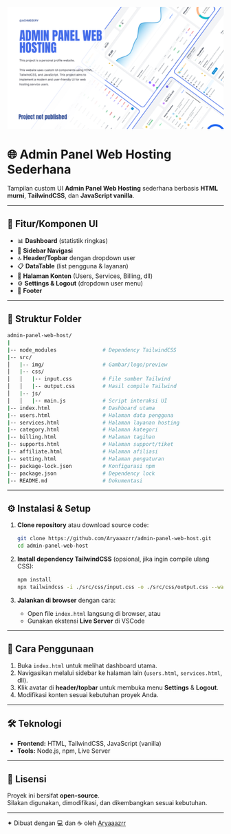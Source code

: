 ![Preview](./src/img/preview.png)

# 🌐 Admin Panel Web Hosting Sederhana

Tampilan custom UI **Admin Panel Web Hosting** sederhana berbasis **HTML murni**, **TailwindCSS**, dan **JavaScript vanilla**.

---

## 📌 Fitur/Komponen UI

- 📊 **Dashboard** (statistik ringkas)
- 📂 **Sidebar Navigasi**
- 🔝 **Header/Topbar** dengan dropdown user
- 📋 **DataTable** (list pengguna & layanan)
- 📝 **Halaman Konten** (Users, Services, Billing, dll)
- ⚙️ **Settings & Logout** (dropdown user menu)
- 📑 **Footer**

---

## 📂 Struktur Folder

```bash
admin-panel-web-host/
|
|-- node_modules               # Dependency TailwindCSS
|-- src/
│   |-- img/                   # Gambar/logo/preview
│   |-- css/
│   │   |-- input.css          # File sumber Tailwind
│   │   |-- output.css         # Hasil compile Tailwind
│   |-- js/
│   │   |-- main.js            # Script interaksi UI
|-- index.html                 # Dashboard utama
|-- users.html                 # Halaman data pengguna
|-- services.html              # Halaman layanan hosting
|-- category.html              # Halaman kategori
|-- billing.html               # Halaman tagihan
|-- supports.html              # Halaman support/tiket
|-- affiliate.html             # Halaman afiliasi
|-- setting.html               # Halaman pengaturan
|-- package-lock.json          # Konfigurasi npm
|-- package.json               # Dependency lock
|-- README.md                  # Dokumentasi
```

---

## ⚙️ Instalasi & Setup

1. **Clone repository** atau download source code:

   ```bash
   git clone https://github.com/Aryaaazrr/admin-panel-web-host.git
   cd admin-panel-web-host
   ```

2. **Install dependency TailwindCSS** (opsional, jika ingin compile ulang CSS):

   ```bash
   npm install
   npx tailwindcss -i ./src/css/input.css -o ./src/css/output.css --watch
   ```

3. **Jalankan di browser** dengan cara:
   - Open file `index.html` langsung di browser, atau
   - Gunakan ekstensi **Live Server** di VSCode

---

## 🚀 Cara Penggunaan

1. Buka `index.html` untuk melihat dashboard utama.
2. Navigasikan melalui sidebar ke halaman lain (`users.html`, `services.html`, dll).
3. Klik avatar di **header/topbar** untuk membuka menu **Settings** & **Logout**.
4. Modifikasi konten sesuai kebutuhan proyek Anda.

---

## 🛠️ Teknologi

- **Frontend:** HTML, TailwindCSS, JavaScript (vanilla)
- **Tools:** Node.js, npm, Live Server

---

## 📄 Lisensi

Proyek ini bersifat **open-source**.  
Silakan digunakan, dimodifikasi, dan dikembangkan sesuai kebutuhan.

---

✦ Dibuat dengan 💻 dan ☕ oleh [Aryaaazrr](https://github.com/Aryaaazrr)
